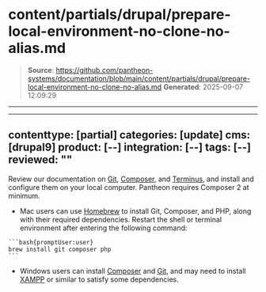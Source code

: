 # content/partials/drupal/prepare-local-environment-no-clone-no-alias.md

> **Source**: https://github.com/pantheon-systems/documentation/blob/main/content/partials/drupal/prepare-local-environment-no-clone-no-alias.md
> **Generated**: 2025-09-07 12:09:29

---

---
contenttype: [partial]
categories: [update]
cms: [drupal9]
product: [--]
integration: [--]
tags: [--]
reviewed: ""
---

Review our documentation on [Git](/guides/git/git-config), [Composer](/guides/composer), and [Terminus](/terminus), and install and configure them on your local computer. Pantheon requires Composer 2 at minimum.

   - Mac users can use [Homebrew](https://brew.sh/) to install Git, Composer, and PHP, along with their required dependencies. Restart the shell or terminal environment after entering the following command:

    ```bash{promptUser:user}
    brew install git composer php
    ```

   - Windows users can install [Composer](https://getcomposer.org/doc/00-intro.md#installation-windows) and [Git](https://git-scm.com/download/win), and may need to install [XAMPP](https://www.apachefriends.org/index.html) or similar to satisfy some dependencies.

